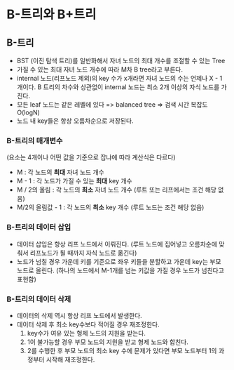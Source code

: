 # B-트리와 B+트리

## B-트리

- BST (이진 탐색 트리)를 일반화해서 자녀 노드의 최대 개수를 조절할 수 있는 Tree
- 가질 수 있는 최대 자녀 노드 개수에 따라 M차 B tree라고 부른다.
- internal 노드(리프노드 제외)의 key 수가 x개라면 자녀 노드의 수는 언제나 X - 1개이다.
B 트리의 차수와 상관없이 internal 노드는 최소 2개 이상의 자식 노드를 가진다.
- 모든 leaf 노드는 같은 레벨에 있다 => balanced tree => 검색 시간 복잡도 O(logN)
- 노드 내 key들은 항상 오름차순으로 저장된다.

### B-트리의 매개변수

(요소는 4개이나 어떤 값을 기준으로 잡냐에 따라 계산식은 다르다)
* M : 각 노드의 **최대** 자녀 노드 개수
* M - 1 : 각 노드가 가질 수 있는 **최대**  key  개수
* M / 2의 올림 : 각 노드의 **최소** 자녀 노드 개수 (루트 또는 리프에서는 조건 해당 없음)
* M/2의 올림값 - 1 : 각 노드의 **최소** key 개수 (루트 노드는 조건 해당 없음)

### B-트리의 데이터 삽입

- 데이터 삽입은 항상 리프 노드에서 이뤄진다.
(루트 노드에 집어넣고 오름차순에 맞춰서 리프노드가 될 때까지 자식 노드로 옮긴다)
- 노드가 넘칠 경우 가운데 키를 기준으로 좌우 키들을 분할하고 가운데 key는 부모 노드로 올린다.
(하나의 노드에서 M-1개를 넘는 키값을 가질 경우 노드가 넘친다고 표현함)

### B-트리의 데이터 삭제

- 데이터의 삭제 역시 항상 리프 노드에서 발생한다.
- 데이터 삭제 후 최소 key수보다 적어질 경우 재조정한다.
    1. key수가 여유 있는 형제 노드의 지원을 받는다.
    2. 1이 불가능할 경우 부모 노드의 지원을 받고 형제 노드와 합친다.
    3. 2를 수행한 후 부모 노드의 최소 key 수에 문제가 있다면 부모 노드부터 1의 과정부터 시작해 재조정한다.